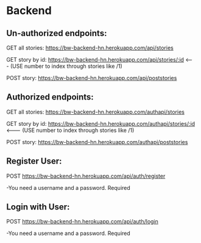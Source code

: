 # Backend

## Un-authorized endpoints:

GET all stories: https://bw-backend-hn.herokuapp.com/api/stories

GET story by id: https://bw-backend-hn.herokuapp.com/api/stories/:id <--- (USE number to index through stories like /1) 

POST story: https://bw-backend-hn.herokuapp.com/api/poststories 

## Authorized endpoints:

GET all stories: https://bw-backend-hn.herokuapp.com/authapi/stories

GET story by id: https://bw-backend-hn.herokuapp.com/authapi/stories/:id <--- (USE number to index through stories like /1) 

POST story: https://bw-backend-hn.herokuapp.com/authapi/poststories

## Register User:

POST https://bw-backend-hn.herokuapp.com/api/auth/register 

-You need a username and a password. Required

## Login with User:

POST https://bw-backend-hn.herokuapp.com/api/auth/login

-You need a username and a password. Required 
	                

